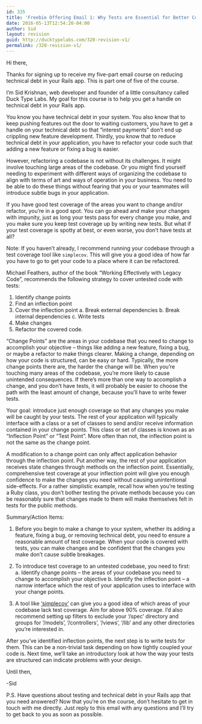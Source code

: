 ```yaml
---
id: 335
title: 'Freebie Offering Email 1: Why Tests are Essential for Better Code'
date: 2016-05-13T12:54:20-04:00
author: Sid
layout: revision
guid: http://ducktypelabs.com/320-revision-v1/
permalink: /320-revision-v1/
---
```

Hi there,

Thanks for signing up to receive my five-part email course on reducing technical debt in your Rails app. This is part one of five of the course.

I&#8217;m Sid Krishnan, web developer and founder of a little consultancy called Duck Type Labs. My goal for this course is to help you get a handle on technical debt in your Rails app.

You know you have technical debt in your system. You also know that to keep pushing features out the door to waiting customers, you have to get a handle on your technical debt so that &#8220;interest payments&#8221; don&#8217;t end up crippling new feature development. Thirdly, you know that to reduce technical debt in your application, you have to refactor your code such that adding a new feature or fixing a bug is easier.

However, refactoring a codebase is not without its challenges. It might involve touching large areas of the codebase. Or you might find yourself needing to experiment with different ways of organizing the codebase to align with terms of art and ways of operation in your business. You need to be able to do these things without fearing that you or your teammates will introduce subtle bugs in your application.

If you have good test coverage of the areas you want to change and/or refactor, you&#8217;re in a good spot. You can go ahead and make your changes with impunity, just as long your tests pass for every change you make, and you make sure you keep test coverage up by writing new tests. But what if your test coverage is spotty at best, or even worse, you don&#8217;t have tests at all?

Note: If you haven&#8217;t already, I recommend running your codebase through a test coverage tool like `simplecov`. This will give you a good idea of how far you have to go to get your code to a place where it can be refactored.

Michael Feathers, author of the book &#8220;Working Effectively with Legacy Code&#8221;, recommends the following strategy to cover untested code with tests:

  1. Identify change points
  2. Find an inflection point
  3. Cover the inflection point a. Break external dependencies b. Break internal dependencies c. Write tests
  4. Make changes
  5. Refactor the covered code.

&#8220;Change Points&#8221; are the areas in your codebase that you need to change to accomplish your objective &#8211; things like adding a new feature, fixing a bug, or maybe a refactor to make things clearer. Making a change, depending on how your code is structured, can be easy or hard. Typically, the more change points there are, the harder the change will be. When you&#8217;re touching many areas of the codebase, you&#8217;re more likely to cause unintended consequences. If there&#8217;s more than one way to accomplish a change, and you don&#8217;t have tests, it will probably be easier to choose the path with the least amount of change, because you&#8217;ll have to write fewer tests.

Your goal: introduce just enough coverage so that any changes you make will be caught by your tests. The rest of your application will typically interface with a class or a set of classes to send and/or receive information contained in your change points. This class or set of classes is known as an &#8220;Inflection Point&#8221; or &#8220;Test Point&#8221;. More often than not, the inflection point is not the same as the change point.

A modification to a change point can only affect application behavior through the inflection point. Put another way, the rest of your application receives state changes through methods on the inflection point. Essentially, comprehensive test coverage at your inflection point will give you enough confidence to make the changes you need without causing unintentional side-effects. For a rather simplistic example, recall how when you&#8217;re testing a Ruby class, you don&#8217;t bother testing the private methods because you can be reasonably sure that changes made to them will make themselves felt in tests for the public methods.

Summary/Action Items:

  1. Before you begin to make a change to your system, whether its adding a feature, fixing a bug, or removing technical debt, you need to ensure a reasonable amount of test coverage. When your code is covered with tests, you can make changes and be confident that the changes you make don&#8217;t cause subtle breakages.

  2. To introduce test coverage to an untested codebase, you need to first: a. Identify change points &#8211; the areas of your codebase you need to change to accomplish your objective b. Identify the inflection point &#8211; a narrow interface which the rest of your application uses to interface with your change points.

  3. A tool like [&#8216;simplecov&#8217;](https://github.com/colszowka/simplecov) can give you a good idea of which areas of your codebase lack test coverage. Aim for above 90% coverage. I&#8217;d also recommend setting up filters to exclude your &#8216;/spec&#8217; directory and groups for &#8216;/models&#8217;, &#8216;/controllers&#8217;, &#8216;/views&#8217;, &#8216;/lib&#8217; and any other directories you&#8217;re interested in.

After you&#8217;ve identified inflection points, the next step is to write tests for them. This can be a non-trivial task depending on how tightly coupled your code is. Next time, we&#8217;ll take an introductory look at how the way your tests are structured can indicate problems with your design.

Until then,

-Sid

P.S. Have questions about testing and technical debt in your Rails app that you need answered? Now that you&#8217;re on the course, don&#8217;t hesitate to get in touch with me directly. Just reply to this email with any questions and I&#8217;ll try to get back to you as soon as possible.